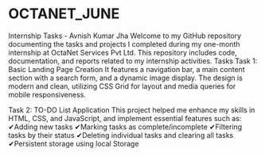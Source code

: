 # OCTANET_JUNE
Internship Tasks - Avnish Kumar Jha
Welcome to my GitHub repository documenting the tasks and projects I completed during my one-month internship at OctaNet Services Pvt Ltd. This repository includes code, documentation, and reports related to my internship activities.
Tasks
Task 1: Basic Landing Page Creation
It features a navigation bar, a main content section with a search form, and a dynamic image display. The design is modern and clean, utilizing CSS Grid for layout and media queries for mobile responsiveness.

Task 2: TO-DO List Application
This project helped me enhance my skills in HTML, CSS, and JavaScript, and implement essential features such as: ✔Adding new tasks ✔Marking tasks as complete/incomplete ✔Filtering tasks by their status ✔Deleting individual tasks and clearing all tasks ✔Persistent storage using local Storage
